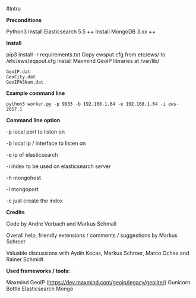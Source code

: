 #Intro




**Preconditions**

Python3
Install Elasticsearch 5.5 ++
Install MongoDB 3.xx ++

**Install**

pip3 install -r requirements.txt 
Copy ewsput.cfg from etc/ews/ to /etc/ews/eqsput.cfg
Install Maxmind GeoIP libraries at /var/lib/

    GeoIP.dat
    GeoCity.dat
    GeoIPASNum.dat


**Example command line**

    python3 worker.py -p 9933 -b 192.168.1.64 -e 192.168.1.64 -i ews-2017.1


**Command line option**

-p local port to listen on

-b local ip / interface to listen on

-e ip of elasticsearch

-i index to be used on elasticsearch server

-h mongohost

-l mongoport

-c just create the index

**Credits**

Code by Andre Vorbach and Markus Schmall

Overall help, friendly extensions / comments / suggestions by Markus Schroer

Valuable discussions with Aydin Kocas, Markus Schroer, Marco Ochse and Rainer Schmidt

**Used frameworks / tools:**

Maxmind GeoIP (https://dev.maxmind.com/geoip/legacy/geolite/)
Gunicorn
Bottle
Elasticsearch
Mongo
